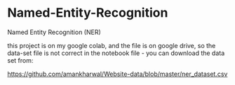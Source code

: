 # Named-Entity-Recognition
Named Entity Recognition (NER)

this project is on my google colab, and the file is on google drive, so the data-set file is not correct in the notebook file - you can download the data set from:

https://github.com/amankharwal/Website-data/blob/master/ner_dataset.csv
